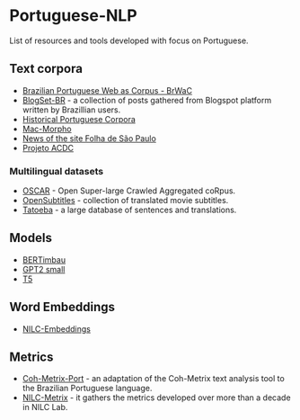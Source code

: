 # Portuguese-NLP

List of resources and tools developed with focus on Portuguese.

## Text corpora

- [Brazilian Portuguese Web as Corpus - BrWaC](https://www.inf.ufrgs.br/pln/wiki/index.php?title=BrWaC)
- [BlogSet-BR](https://www.inf.pucrs.br/linatural/wordpress/recursos-e-ferramentas/blogset-br-english/) - a collection of posts gathered from Blogspot platform written by Brazillian users.
- [Historical Portuguese Corpora](http://www.nilc.icmc.usp.br/nilc/projects/hpc/)
- [Mac-Morpho](http://www.nilc.icmc.usp.br/macmorpho/)
- [News of the site Folha de São Paulo](https://www.kaggle.com/datasets/marlesson/news-of-the-site-folhauol)
- [Projeto ACDC](https://www.linguateca.pt/ACDC/)


### Multilingual datasets

- [OSCAR](https://oscar-corpus.com/) - Open Super-large Crawled Aggregated coRpus.
- [OpenSubtitles](https://opus.nlpl.eu/OpenSubtitles.php) - collection of translated movie subtitles.
- [Tatoeba](https://tatoeba.org/en/downloads) - a large database of sentences and translations. 

## Models

- [BERTimbau](https://huggingface.co/neuralmind/bert-base-portuguese-cased)
- [GPT2 small](https://huggingface.co/pierreguillou/gpt2-small-portuguese)
- [T5](https://github.com/unicamp-dl/PTT5)

## Word Embeddings

- [NILC-Embeddings](http://www.nilc.icmc.usp.br/embeddings)

## Metrics

- [Coh-Metrix-Port](https://github.com/nilc-nlp/coh-metrix-port) - an adaptation of the Coh-Metrix text analysis tool to the Brazilian Portuguese language.
- [NILC-Metrix](https://github.com/sidleal/nilcmetrix) - it gathers the metrics developed over more than a decade in NILC Lab.
